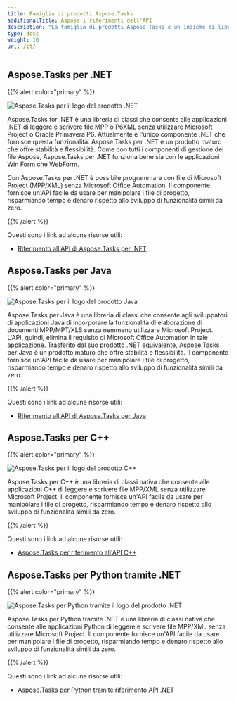 ```yaml
---
title: Famiglia di prodotti Aspose.Tasks
additionalTitle: Aspose i riferimenti dell'API
description: "La famiglia di prodotti Aspose.Tasks è un insieme di librerie che consente alle applicazioni .NET/Java/C++ di creare, modificare, convertire e stampare file MPP, Primavera XML."
type: docs
weight: 10
url: /it/
---
```


## Aspose.Tasks per .NET

{{% alert color="primary" %}}

![Aspose.Tasks per il logo del prodotto .NET](../home_1.png)

Aspose.Tasks for .NET è una libreria di classi che consente alle applicazioni .NET di leggere e scrivere file MPP o P6XML senza utilizzare Microsoft Project o Oracle Primavera P6. Attualmente è l'unico componente .NET che fornisce questa funzionalità. Aspose.Tasks per .NET è un prodotto maturo che offre stabilità e flessibilità. Come con tutti i componenti di gestione dei file Aspose, Aspose.Tasks per .NET funziona bene sia con le applicazioni Win Form che WebForm.

Con Aspose.Tasks per .NET è possibile programmare con file di Microsoft Project (MPP/XML) senza Microsoft Office Automation. Il componente fornisce un'API facile da usare per manipolare i file di progetto, risparmiando tempo e denaro rispetto allo sviluppo di funzionalità simili da zero.

{{% /alert %}}

Questi sono i link ad alcune risorse utili:
- [Riferimento all'API di Aspose.Tasks per .NET](/tasks/it/net/)

## Aspose.Tasks per Java

{{% alert color="primary" %}}

![Aspose.Tasks per il logo del prodotto Java](../home_2.png)

Aspose.Tasks per Java è una libreria di classi che consente agli sviluppatori di applicazioni Java di incorporare la funzionalità di elaborazione di documenti MPP/MPT/XLS senza nemmeno utilizzare Microsoft Project. L'API, quindi, elimina il requisito di Microsoft Office Automation in tale applicazione. Trasferito dal suo prodotto .NET equivalente, Aspose.Tasks per Java è un prodotto maturo che offre stabilità e flessibilità. Il componente fornisce un'API facile da usare per manipolare i file di progetto, risparmiando tempo e denaro rispetto allo sviluppo di funzionalità simili da zero.

{{% /alert %}}

Questi sono i link ad alcune risorse utili:
- [Riferimento all'API di Aspose.Tasks per Java](/tasks/java/)

## Aspose.Tasks per C++

{{% alert color="primary" %}}

![Aspose.Tasks per il logo del prodotto C++](../home_3.png)

Aspose.Tasks per C++ è una libreria di classi nativa che consente alle applicazioni C++ di leggere e scrivere file MPP/XML senza utilizzare Microsoft Project. Il componente fornisce un'API facile da usare per manipolare i file di progetto, risparmiando tempo e denaro rispetto allo sviluppo di funzionalità simili da zero.

{{% /alert %}}

Questi sono i link ad alcune risorse utili:
- [Aspose.Tasks per riferimento all'API C++](/tasks/cpp/)

## Aspose.Tasks per Python tramite .NET

{{% alert color="primary" %}}

![Aspose.Tasks per Python tramite il logo del prodotto .NET](../home_4.png)

Aspose.Tasks per Python tramite .NET è una libreria di classi nativa che consente alle applicazioni Python di leggere e scrivere file MPP/XML senza utilizzare Microsoft Project. Il componente fornisce un'API facile da usare per manipolare i file di progetto, risparmiando tempo e denaro rispetto allo sviluppo di funzionalità simili da zero.

{{% /alert %}}

Questi sono i link ad alcune risorse utili:
- [Aspose.Tasks per Python tramite riferimento API .NET](/tasks/python-net/)
